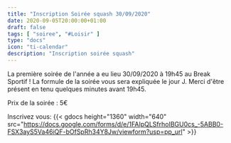 ```yaml
---
title: "Inscription Soirée squash 30/09/2020"
date: 2020-09-05T20:00:00+01:00
draft: false
tags: [ "soiree", "#Loisir" ]
type: "docs"
icon: "ti-calendar"
description: "Inscription soirée squash"
---
```




La première soirée de l'année a eu lieu 30/09/2020 à 19h45 au Break Sportif !
La formule de la soirée vous sera expliquée le jour J.
Merci d'être présent en tenu quelques minutes avant 19h45.

Prix de la soirée : 5€

Inscrivez vous:
{{< gdocs height="1360" width="640"  src="https://docs.google.com/forms/d/e/1FAIpQLSfrhoIBGU0cs_-5ABB0-FSX3ayS5Va46iQF-bOfSpRh34Y8Jw/viewform?usp=pp_url"  >}}
